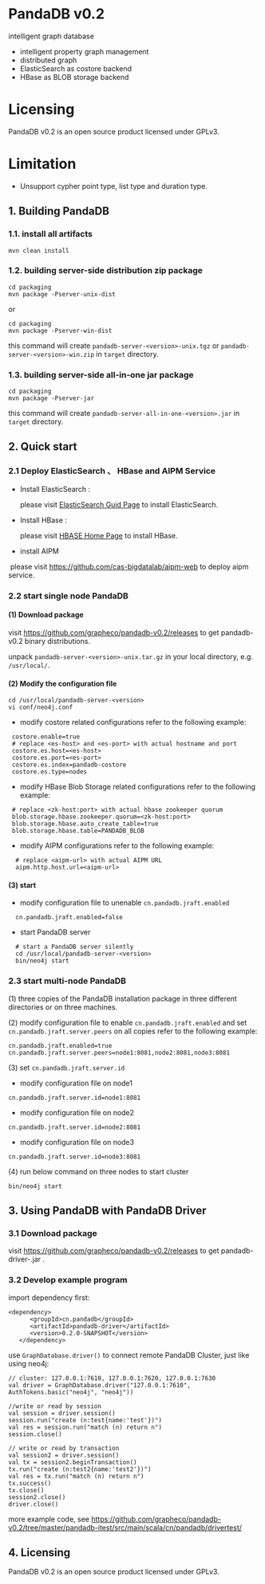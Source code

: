 # PandaDB v0.2
intelligent graph database

* intelligent property graph management
* distributed graph
* ElasticSearch as costore backend
* HBase as BLOB storage backend

# Licensing
PandaDB v0.2 is an open source product licensed under GPLv3.

# Limitation

* Unsupport cypher point type, list type and duration type.



## 1. Building PandaDB

### 1.1. install all artifacts

```
mvn clean install
```

### 1.2. building server-side distribution zip package

```
cd packaging
mvn package -Pserver-unix-dist
```

or

```
cd packaging
mvn package -Pserver-win-dist
```

this command will create `pandadb-server-<version>-unix.tgz` or `pandadb-server-<version>-win.zip` in `target` directory.

### 1.3. building server-side all-in-one jar package

```
cd packaging
mvn package -Pserver-jar
```

this command will create `pandadb-server-all-in-one-<version>.jar` in `target` directory.



## 2. Quick start

### 2.1 Deploy ElasticSearch 、 HBase and AIPM Service

- Install ElasticSearch :

  please visit [ElasticSearch Guid Page](https://www.elastic.co/guide/index.html) to install ElasticSearch.

- Install HBase :

  please visit [HBASE Home Page](http://hbase.apache.org/) to install HBase.

- install AIPM

​      please visit https://github.com/cas-bigdatalab/aipm-web to deploy aipm service.



### 2.2 start single node PandaDB

#### (1) Download package

visit https://github.com/grapheco/pandadb-v0.2/releases to get pandadb-v0.2 binary distributions.

unpack `pandadb-server-<version>-unix.tar.gz` in your local directory, e.g. `/usr/local/`.

#### (2) Modify the configuration file

```
cd /usr/local/pandadb-server-<version>
vi conf/neo4j.conf
```

- modify costore related configurations refer to the following example:

 ```
  costore.enable=true
  # replace <es-host> and <es-port> with actual hostname and port
  costore.es.host=<es-host>
  costore.es.port=<es-port>
  costore.es.index=pandadb-costore
  costore.es.type=nodes
 ```

- modify HBase Blob Storage related configurations refer to the following example:

 ```
  # replace <zk-host:port> with actual hbase zookeeper quorum
  blob.storage.hbase.zookeeper.quorum=<zk-host:port>
  blob.storage.hbase.auto_create_table=true
  blob.storage.hbase.table=PANDADB_BLOB
 ```

 - modify AIPM configurations refer to the following example:

 ```
   # replace <aipm-url> with actual AIPM URL
   aipm.http.host.url=<aipm-url>
 ```

#### (3) start

- modify configuration file to unenable `cn.pandadb.jraft.enabled`

```
  cn.pandadb.jraft.enabled=false
```

- start PandaDB server

```
  # start a PandaDB server silently
  cd /usr/local/pandadb-server-<version>
  bin/neo4j start
```



### 2.3 start multi-node PandaDB

(1) three copies of the PandaDB installation package in three different directories or on three machines.

(2) modify configuration file to enable `cn.pandadb.jraft.enabled` and set `cn.pandadb.jraft.server.peers` on all copies   refer to the following example:

```
cn.pandadb.jraft.enabled=true
cn.pandadb.jraft.server.peers=node1:8081,node2:8081,node3:8081
```

(3) set `cn.pandadb.jraft.server.id`

- modify configuration file on node1

```
cn.pandadb.jraft.server.id=node1:8081
```

- modify configuration file on node2

```
cn.pandadb.jraft.server.id=node2:8081
```

- modify configuration file on node3

```
cn.pandadb.jraft.server.id=node3:8081
```

(4) run below command on three nodes to start cluster

```
bin/neo4j start
```





## 3. Using PandaDB with PandaDB Driver

### 3.1 Download package

visit https://github.com/grapheco/pandadb-v0.2/releases to get pandadb-driver-<version>.jar .

### 3.2 Develop example program

import  dependency first:

```
<dependency>
      <groupId>cn.pandadb</groupId>
      <artifactId>pandadb-driver</artifactId>
      <version>0.2.0-SNAPSHOT</version>
   </dependency>
```

 use `GraphDatabase.driver()` to connect remote PandaDB Cluster, just like using neo4j:

```
// cluster: 127.0.0.1:7610, 127.0.0.1:7620, 127.0.0.1:7630
val driver = GraphDatabase.driver("127.0.0.1:7610", AuthTokens.basic("neo4j", "neo4j"))

//write or read by session
val session = driver.session()
session.run("create (n:test{name:'test'})")
val res = session.run("match (n) return n")
session.close()

// write or read by transaction
val session2 = driver.session()
val tx = session2.beginTransaction()
tx.run("create (n:test2{name:'test2'})")
val res = tx.run("match (n) return n")
tx.success()
tx.close()
session2.close()
driver.close()
```

  more example code, see https://github.com/grapheco/pandadb-v0.2/tree/master/pandadb-itest/src/main/scala/cn/pandadb/drivertest/



## 4. Licensing

PandaDB v0.2 is an open source product licensed under GPLv3.

